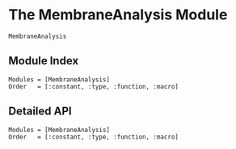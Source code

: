 # The MembraneAnalysis Module

 ```@docs
 MembraneAnalysis
 ```

## Module Index

```@index
Modules = [MembraneAnalysis]
Order   = [:constant, :type, :function, :macro]
```
## Detailed API

```@autodocs
Modules = [MembraneAnalysis]
Order   = [:constant, :type, :function, :macro]
```
